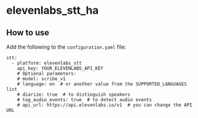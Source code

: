 # elevenlabs_stt_ha

## How to use
Add the following to the `configuration.yaml` file:

```
stt:
  - platform: elevenlabs_stt
    api_key: YOUR_ELEVENLABS_API_KEY
    # Optional parameters:
    # model: scribe_v1
    # language: en  # or another value from the SUPPORTED_LANGUAGES list
    # diarize: true  # to distinguish speakers
    # tag_audio_events: true  # to detect audio events
    # api_url: https://api.elevenlabs.io/v1  # you can change the API URL
```